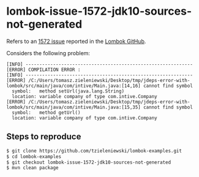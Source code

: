 # lombok-issue-1572-jdk10-sources-not-generated

Refers to an [1572 issue](https://github.com/rzwitserloot/lombok/issues/1572) reported in the [Lombok GitHub](https://github.com/rzwitserloot/lombok/issues). 

Considers the following problem:

```
[INFO] -------------------------------------------------------------
[ERROR] COMPILATION ERROR :
[INFO] -------------------------------------------------------------
[ERROR] /C:/Users/tomasz.zieleniewski/Desktop/tmp/jdeps-error-with-lombok/src/main/java/com/intive/Main.java:[14,16] cannot find symbol
  symbol:   method setUrl(java.lang.String)
  location: variable company of type com.intive.Company
[ERROR] /C:/Users/tomasz.zieleniewski/Desktop/tmp/jdeps-error-with-lombok/src/main/java/com/intive/Main.java:[15,35] cannot find symbol
  symbol:   method getUrl()
  location: variable company of type com.intive.Company
```

## Steps to reproduce

```bash
$ git clone https://github.com/tzieleniewski/lombok-examples.git
$ cd lombok-examples
$ git checkout lombok-issue-1572-jdk10-sources-not-generated
$ mvn clean package
```